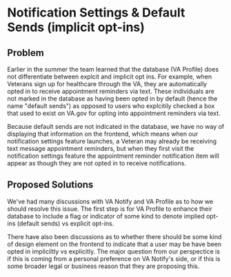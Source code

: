 # Notification Settings & Default Sends (implicit opt-ins)

## Problem
Earlier in the summer the team learned that the database (VA Profile) does not differentiate between explcit and implicit opt ins. For example, when Veterans sign up for healthcare through the VA, they are automatically opted in to receive appointment reminders via text. These individuals are not marked in the database as having been opted in by default (hence the name "default sends") as opposed to users who explcitily checked a box that used to exist on VA.gov for opting into appointment reminders via text. 

Because default sends are not indicated in the database, we have no way of displaying that information on the frontend, which means when our notification settings feature launches, a Veteran may already be receiving text message appointment reminders, but when they first visit the notification settings feature the appointment reminder notification item will appear as though they are not opted in to receive notifications. 


## Proposed Solutions
We've had many discussions with VA Notify and VA Profile as to how we should resolve this issue. The first step is for VA Profile to enhance their database to include a flag or indicator of some kind to denote implied opt-ins (default sends) vs explicit opt-ins.

There have also been discussions as to whether there should be some kind of design element on the frontend to indicate that a user may be have been opted in impliciltly vs explicitly. The major question from our perspectice is if this is coming from a personal preference on VA Notify's side, or if this is some broader legal or business reason that they are proposing this.
